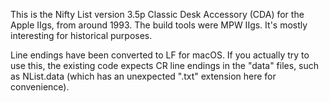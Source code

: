 This is the Nifty List version 3.5p Classic Desk Accessory (CDA) for the Apple IIgs,
from around 1993. The build tools were MPW IIgs. It's mostly interesting for
historical purposes.

Line endings have been converted to LF for macOS. If you actually try to
use this, the existing code expects CR line endings in the "data" files,
such as NList.data (which has an unexpected ".txt" extension here for
convenience).


